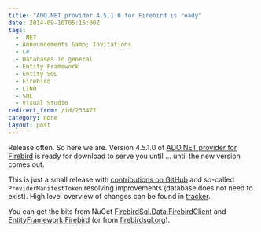 ```yaml
---
title: "ADO.NET provider 4.5.1.0 for Firebird is ready"
date: 2014-09-10T05:15:00Z
tags:
  - .NET
  - Announcements &amp; Invitations
  - C#
  - Databases in general
  - Entity Framework
  - Entity SQL
  - Firebird
  - LINQ
  - SQL
  - Visual Studio
redirect_from: /id/233477
category: none
layout: post
---
```

Release often. So here we are. Version 4.5.1.0 of [ADO.NET provider for Firebird][1] is ready for download to serve you until ... until the new version comes out.  

<!-- excerpt -->

This is just a small release with [contributions on GitHub][2] and so-called `ProviderManifestToken` resolving improvements (database does not need to exist). High level overview of changes can be found in [tracker][5].

You can get the bits from NuGet [FirebirdSql.Data.FirebirdClient][3] and [EntityFramework.Firebird][4] (or from [firebirdsql.org][1]).
  
[1]: http://www.firebirdsql.org/en/net-provider/       
[2]: https://github.com/cincuranet/FirebirdSql.Data.FirebirdClient/pulls?q=is%3Apr+is%3Aclosed
[3]: http://www.nuget.org/packages/FirebirdSql.Data.FirebirdClient/
[4]: http://www.nuget.org/packages/EntityFramework.Firebird/
[5]: http://tracker.firebirdsql.org/secure/ReleaseNote.jspa?projectId=10003&styleName=Text&version=10620